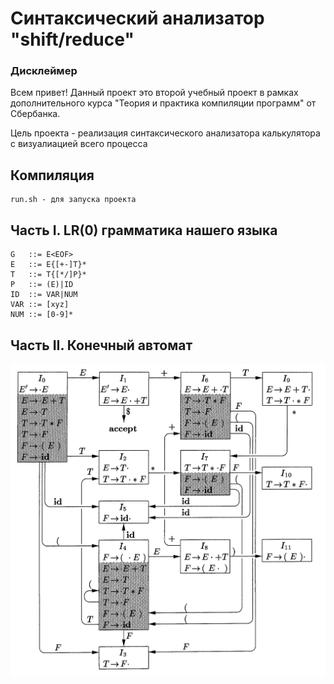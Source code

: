 # Синтаксический анализатор "shift/reduce"
### Дисклеймер ###
Всем привет!
Данный проект это второй учебный проект в рамках дополнительного курса "Теория и практика компиляции программ" от Сбербанка.

Цель проекта - реализация синтаксического анализатора калькулятора с визуалиацией всего процесса

## Компиляция ##
```
run.sh - для запуска проекта
```

## Часть I. LR(0) грамматика нашего языка ##
```
G   ::= E<EOF>
E   ::= E{[+-]T}*
T   ::= T{[*/]P}*
P   ::= (E)|ID
ID  ::= VAR|NUM
VAR ::= [xyz]
NUM ::= [0-9]*
```

## Часть II. Конечный автомат ##

![Image alt](https://github.com/BoredLudleth/Calculator-Parsing/raw/main/shift-reduce/state_machine.png)
